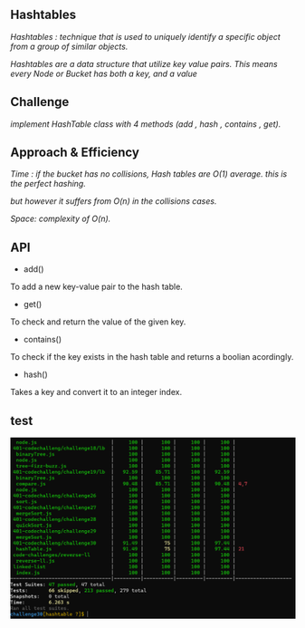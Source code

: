 ## Hashtables
*Hashtables : technique that is used to uniquely identify a specific object from a group of similar objects.*

*Hashtables are a data structure that utilize key value pairs. This means every Node or Bucket has both a key, and a value*

## Challenge
*implement HashTable class with 4 methods (add , hash , contains , get).*

## Approach & Efficiency
*Time : if the bucket has no collisions, Hash tables are O(1) average. this is the perfect hashing.*

*but however it suffers from O(n) in the collisions cases.*

*Space: complexity of O(n).*

## API
- add()

To add a new key-value pair to the hash table.
- get()

To check and return the value of the given key.
- contains()

To check if the key exists in the hash table and returns a boolian acordingly.
- hash()

Takes a key and convert it to an integer index.

## test 

![test](./ch30.PNG)